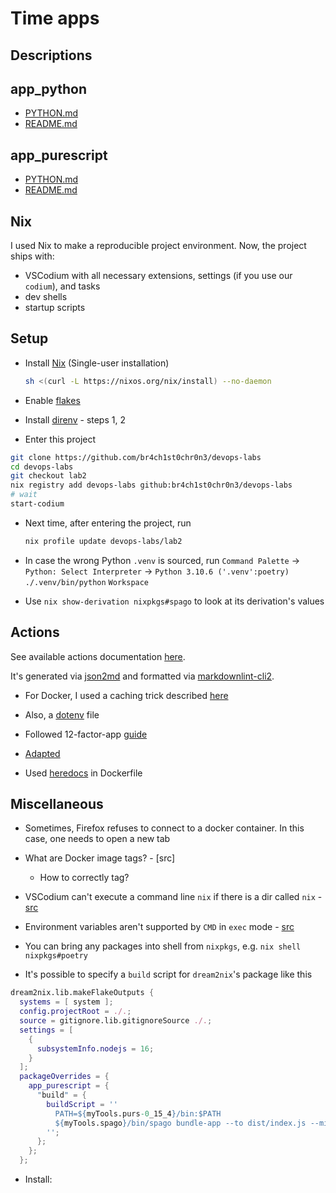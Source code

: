 # Time apps

## Descriptions

## app_python

- [PYTHON.md](./app_python/PYTHON.md)
- [README.md](./app_python/README.md)

## app_purescript

- [PYTHON.md](./app_purescript/PURESCRIPT.md)
- [README.md](./app_purescript/README.md)

## Nix

I used Nix to make a reproducible project environment. Now, the project ships with:

- VSCodium with all necessary extensions, settings (if you use our `codium`), and tasks
- dev shells
- startup scripts

## Setup

- Install [Nix](https://nixos.org/download.html) (Single-user installation)

  ```sh
  sh <(curl -L https://nixos.org/nix/install) --no-daemon
  ```

- Enable [flakes](https://nixos.wiki/wiki/Flakes#Permanent)

- Install [direnv](https://direnv.net/#basic-installation) - steps 1, 2

- Enter this project

```sh
git clone https://github.com/br4ch1st0chr0n3/devops-labs
cd devops-labs
git checkout lab2
nix registry add devops-labs github:br4ch1st0chr0n3/devops-labs
# wait
start-codium
```

- Next time, after entering the project, run

  ```sh
  nix profile update devops-labs/lab2
  ```

- In case the wrong Python `.venv` is sourced, run `Command Palette` -> `Python: Select Interpreter` -> `Python 3.10.6 ('.venv':poetry) ./.venv/bin/python` `Workspace`

- Use `nix show-derivation nixpkgs#spago` to look at its derivation's values

## Actions

See available actions documentation [here](./README/docs.md).

It's generated via [json2md](https://github.com/IonicaBizau/json2md) and formatted via [markdownlint-cli2](https://github.com/DavidAnson/markdownlint-cli2).

<!-- TODO created local configuration https://python-poetry.org/docs/configuration/ -->

- For Docker, I used a caching trick described [here](https://fastapi.tiangolo.com/deployment/docker/#docker-cache)

- Also, a [dotenv](https://hexdocs.pm/dotenvy/dotenv-file-format.html) file

- Followed 12-factor-app [guide](https://12factor.net/dev-prod-parity)

- [Adapted](https://github.com/svx/poetry-fastapi-docker)

- Used [heredocs](https://www.docker.com/blog/introduction-to-heredocs-in-dockerfiles/) in Dockerfile

## Miscellaneous

- Sometimes, Firefox refuses to connect to a docker container. In this case, one needs to open a new tab

- What are Docker image tags? - [src]
  - How to correctly tag?

- VSCodium can't execute a command line `nix` if there is a dir called `nix` - [src](https://github.com/OmniSharp/omnisharp-vscode/pull/3372#issuecomment-546447471)

- Environment variables aren't supported by `CMD` in `exec` mode - [src](https://docs.docker.com/engine/reference/builder/#cmd)

- You can bring any packages into shell from `nixpkgs`, e.g. `nix shell nixpkgs#poetry`

- It's possible to specify a `build` script for `dream2nix`'s package like this

```nix
dream2nix.lib.makeFlakeOutputs {
  systems = [ system ];
  config.projectRoot = ./.;
  source = gitignore.lib.gitignoreSource ./.;
  settings = [
    {
      subsystemInfo.nodejs = 16;
    }
  ];
  packageOverrides = {
    app_purescript = {
      "build" = {
        buildScript = ''
          PATH=${myTools.purs-0_15_4}/bin:$PATH
          ${myTools.spago}/bin/spago bundle-app --to dist/index.js --minify
        '';
      };
    };
  };
```

<!-- TODO cache to cachix during build -->

- Install:


<!-- TODO how to get size of a project in terms of its nix store part? -->
<!-- 
TODO add command to remove dangling images
https://docs.docker.com/engine/reference/commandline/images/#show-untagged-images-dangling
 
 
 -->

<!-- 
TODO add docker lock
https://github.com/safe-waters/docker-lock -->

 <!-- 
 TODO add task for spago2nix
 TODO build with spago -->


<!-- TODO rename commands to start with app_name -->

<!-- TODO 

1. Build project
   1. this creates devshells.env file in each dir
   2. When enter the dir, direnv sources this file
2. When need a devshell, run its command (sourced above)
   1. This will bring its set of deps into shell
3. We can build such devshells.envs
   1. project-wise
   2. module-wise

-->
<!-- TODO disable automatic numeration markdown -->